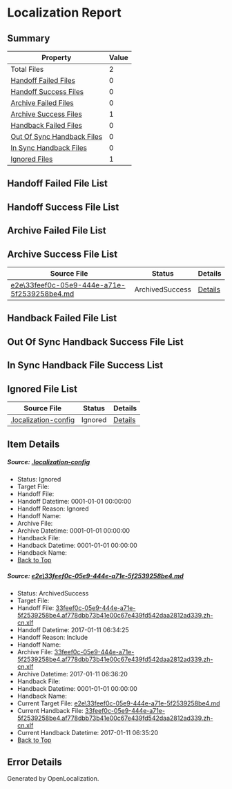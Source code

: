 # <a name='report-top'></a> Localization Report

## Summary
 Property | Value 
 -------- | ----- 
 Total Files | 2
[ Handoff Failed Files ](#handoff-failed-list)| 0
[ Handoff Success Files ](#handoff-success-list)| 0
[ Archive Failed Files ](#archive-failed-list)| 0
[ Archive Success Files ](#archive-success-list)| 1
[ Handback Failed Files ](#handback-failed-list)| 0
[ Out Of Sync Handback Files ](#outofsync-handback-success-list)| 0
[ In Sync Handback Files ](#insync-handback-success-list)| 0
[ Ignored Files ](#ignored-list)| 1

## <a name='handoff-failed-list'></a> Handoff Failed File List

## <a name='handoff-success-list'></a> Handoff Success File List

## <a name='archive-failed-list'></a> Archive Failed File List

## <a name='archive-success-list'></a> Archive Success File List
 Source File | Status | Details 
 ----------- | ------ | ------- 
 [e2e\33feef0c-05e9-444e-a71e-5f2539258be4.md](https://github.com/OpenLocalizationTestOrg/ol-test0/blob/3c4f1663f33298474486fe375747bd939399a488/e2e/33feef0c-05e9-444e-a71e-5f2539258be4.md) | ArchivedSuccess | [Details](#8a1f1e1e85ee4871d14fc2c05e6ae86d4ae818bd1)

## <a name='handback-failed-list'></a> Handback Failed File List

## <a name='outofsync-handback-success-list'></a> Out Of Sync Handback Success File List

## <a name='insync-handback-success-list'></a> In Sync Handback File Success List

## <a name='ignored-list'></a> Ignored File List
 Source File | Status | Details 
 ----------- | ------ | ------- 
 [.localization-config](https://github.com/OpenLocalizationTestOrg/ol-test0/blob/3c4f1663f33298474486fe375747bd939399a488/.localization-config) | Ignored | [Details](#cb0632cf59c1387fc1742bfb9fa3c47f87e2e5c90)

## Item Details
##### <a name='cb0632cf59c1387fc1742bfb9fa3c47f87e2e5c90'></a> Source: [.localization-config](https://github.com/OpenLocalizationTestOrg/ol-test0/blob/3c4f1663f33298474486fe375747bd939399a488/.localization-config)
* Status: Ignored
* Target File: 
* Handoff File: 
* Handoff Datetime: 0001-01-01 00:00:00
* Handoff Reason: Ignored
* Handoff Name: 
* Archive File: 
* Archive Datetime: 0001-01-01 00:00:00
* Handback File: 
* Handback Datetime: 0001-01-01 00:00:00
* Handback Name: 
* [Back to Top](#report-top)

##### <a name='8a1f1e1e85ee4871d14fc2c05e6ae86d4ae818bd1'></a> Source: [e2e\33feef0c-05e9-444e-a71e-5f2539258be4.md](https://github.com/OpenLocalizationTestOrg/ol-test0/blob/3c4f1663f33298474486fe375747bd939399a488/e2e/33feef0c-05e9-444e-a71e-5f2539258be4.md)
* Status: ArchivedSuccess
* Target File: 
* Handoff File: [33feef0c-05e9-444e-a71e-5f2539258be4.af778dbb73b41e00c67e439fd542daa2812ad339.zh-cn.xlf](https://github.com/OpenLocalizationTestOrg/ol-test0-handoff/blob/ece0282157e5b0653dbc9d9864d7e591d2423526/ol-handoff/OpenLocalizationTestOrg/ol-test0-zhcn/shujia/ht/33feef0c-05e9-444e-a71e-5f2539258be4.af778dbb73b41e00c67e439fd542daa2812ad339.zh-cn.xlf)
* Handoff Datetime: 2017-01-11 06:34:25
* Handoff Reason: Include
* Handoff Name: 
* Archive File: [33feef0c-05e9-444e-a71e-5f2539258be4.af778dbb73b41e00c67e439fd542daa2812ad339.zh-cn.xlf](https://github.com/OpenLocalizationTestOrg/ol-test0-handoff/blob/3d34bb70de5df975cd7d2f168b59a6412410b170/ol-archive/OpenLocalizationTestOrg/ol-test0-zhcn/shujia/ht/33feef0c-05e9-444e-a71e-5f2539258be4.af778dbb73b41e00c67e439fd542daa2812ad339.zh-cn.xlf)
* Archive Datetime: 2017-01-11 06:36:20
* Handback File: 
* Handback Datetime: 0001-01-01 00:00:00
* Handback Name: 
* Current Target File: [e2e\33feef0c-05e9-444e-a71e-5f2539258be4.md](https://github.com/OpenLocalizationTestOrg/ol-test0-zhcn/blob/567e705086aa1e337c7a4ae394a393c66501f60b/e2e/33feef0c-05e9-444e-a71e-5f2539258be4.md)
* Current Handback File: [33feef0c-05e9-444e-a71e-5f2539258be4.af778dbb73b41e00c67e439fd542daa2812ad339.zh-cn.xlf](https://github.com/OpenLocalizationTestOrg/ol-test0-handback/blob/c6a78eb213d473090471174bf27bf13efcaeb0b9/ol-handback/OpenLocalizationTestOrg/ol-test0-zhcn/shujia/ht/33feef0c-05e9-444e-a71e-5f2539258be4.af778dbb73b41e00c67e439fd542daa2812ad339.zh-cn.xlf)
* Current Handback Datetime: 2017-01-11 06:35:20
* [Back to Top](#report-top)


## Error Details

Generated by OpenLocalization.
